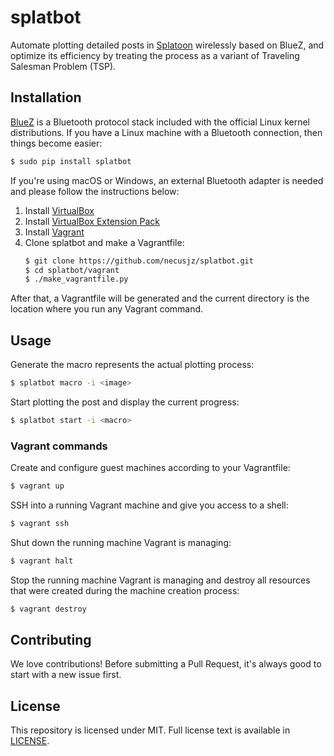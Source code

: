 # splatbot
Automate plotting detailed posts in [Splatoon](https://en.wikipedia.org/wiki/Splatoon) wirelessly based on BlueZ, and optimize its efficiency by treating the process as a variant of Traveling Salesman Problem (TSP).

## Installation
[BlueZ](http://www.bluez.org/) is a Bluetooth protocol stack included with the official Linux kernel distributions. If you have a Linux machine with a Bluetooth connection, then things become easier:
```bash
$ sudo pip install splatbot
```

If you're using macOS or Windows, an external Bluetooth adapter is needed and please follow the instructions below:
1. Install [VirtualBox](https://www.virtualbox.org/wiki/Downloads)
2. Install [VirtualBox Extension Pack](https://www.virtualbox.org/wiki/Downloads)
3. Install [Vagrant](https://developer.hashicorp.com/vagrant/install)
4. Clone splatbot and make a Vagrantfile:
    ```bash
   $ git clone https://github.com/necusjz/splatbot.git
   $ cd splatbot/vagrant
   $ ./make_vagrantfile.py
    ```

After that, a Vagrantfile will be generated and the current directory is the location where you run any Vagrant command.

## Usage
Generate the macro represents the actual plotting process:
 ```bash
 $ splatbot macro -i <image>
 ```

Start plotting the post and display the current progress:
 ```bash
 $ splatbot start -i <macro>
 ```

### Vagrant commands
Create and configure guest machines according to your Vagrantfile:
```bash
$ vagrant up
```

SSH into a running Vagrant machine and give you access to a shell:
```bash
$ vagrant ssh
```

Shut down the running machine Vagrant is managing:
```bash
$ vagrant halt
```

Stop the running machine Vagrant is managing and destroy all resources that were created during the machine creation process:
```bash
$ vagrant destroy
```

## Contributing
We love contributions! Before submitting a Pull Request, it's always good to start with a new issue first.

## License
This repository is licensed under MIT. Full license text is available in [LICENSE](https://github.com/necusjz/splatbot/blob/main/LICENSE).
